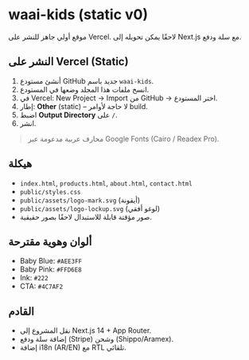 # waai-kids (static v0)

موقع أولي جاهز للنشر على Vercel. لاحقًا يمكن تحويله إلى Next.js مع سلة ودفع.

## النشر على Vercel (Static)
1) أنشئ مستودع GitHub جديد باسم `waai-kids`.
2) انسخ ملفات هذا المجلد وضعها في المستودع.
3) في Vercel: New Project → Import من GitHub → اختر المستودع.
4) إطار: **Other** (static) – لا حاجة لأوامر build.
5) اضبط **Output Directory** على `/`.
6) انشر.

> محارف عربية مدعومة عبر Google Fonts (Cairo / Readex Pro).

## هيكلة
- `index.html`, `products.html`, `about.html`, `contact.html`
- `public/styles.css`
- `public/assets/logo-mark.svg` (أيقونة)
- `public/assets/logo-lockup.svg` (لوغو أفقي)
- صور مؤقتة قابلة للاستبدال لاحقًا بصور حقيقية.

## ألوان وهوية مقترحة
- Baby Blue: `#AEE3FF`
- Baby Pink: `#FFD6E8`
- Ink: `#222`
- CTA: `#4C7AF2`

## القادم
- نقل المشروع إلى Next.js 14 + App Router.
- إضافة سلة ودفع (Stripe) وشحن (Shippo/Aramex).
- إضافة i18n (AR/EN) مع RTL تلقائي.
